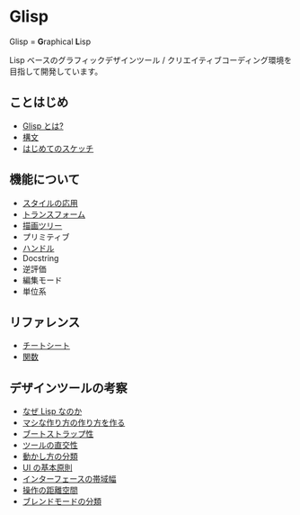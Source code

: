 # Glisp

Glisp = **G**raphical **L**isp

Lisp ベースのグラフィックデザインツール / クリエイティブコーディング環境を目指して開発しています。

<h2>ことはじめ</h2>

- [Glisp とは?](about)
- [構文](syntax)
- [はじめてのスケッチ](get-started)

<h2>機能について</h2>

- [スタイルの応用](styles)
- [トランスフォーム](transform)
- [描画ツリー](draw-tree)
- プリミティブ
- [ハンドル](defining-handle)
- Docstring
- 逆評価
- 編集モード
- 単位系

<h2>リファレンス</h2>

- [チートシート](cheatsheet)
- [関数](ref)

<h2>デザインツールの考察</h2>

- [なぜ Lisp なのか](why-lisp)
- [マシな作り方の作り方を作る](https://baku89.com/2020/06/26/c-activity)
- [ブートストラップ性](bootstrapping ':disabled')
- [ツールの直交性](orthogonality)
- [動かし方の分類](classification-of-animating)
- [UI の基本原則](principles)
- [インターフェースの帯域幅](bandwidth ':disabled')
- [操作の距離空間](distance-space ':disabled')
- [ブレンドモードの分類](blend-modes)
